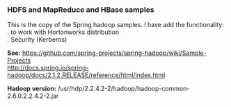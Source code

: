 ### HDFS and MapReduce and HBase samples

This is the copy of the Spring hadoop samples. I have add the functionality:</br>
	. to work with Hortonworks distribution</br>
	. Security (Kerberos)
	
**See:**
	https://github.com/spring-projects/spring-hadoop/wiki/Sample-Projects</br>
	http://docs.spring.io/spring-hadoop/docs/2.1.2.RELEASE/reference/html/index.html

**Hadoop version:**
/usr/hdp/2.2.4.2-2/hadoop/hadoop-common-2.6.0.2.2.4.2-2.jar
